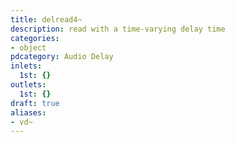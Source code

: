 ```yaml
---
title: delread4~
description: read with a time-varying delay time
categories:
- object
pdcategory: Audio Delay
inlets:
  1st: {}
outlets:
  1st: {}
draft: true
aliases:
- vd~
---
```


